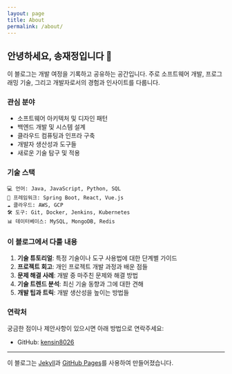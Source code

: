 ```yaml
---
layout: page
title: About
permalink: /about/
---
```


## 안녕하세요, 송재정입니다 👋

이 블로그는 개발 여정을 기록하고 공유하는 공간입니다. 주로 소프트웨어 개발, 프로그래밍 기술, 그리고 개발자로서의 경험과 인사이트를 다룹니다.

### 관심 분야

- 소프트웨어 아키텍처 및 디자인 패턴
- 백엔드 개발 및 시스템 설계
- 클라우드 컴퓨팅과 인프라 구축
- 개발자 생산성과 도구들
- 새로운 기술 탐구 및 적용

### 기술 스택

```
💻 언어: Java, JavaScript, Python, SQL
🔧 프레임워크: Spring Boot, React, Vue.js
☁️ 클라우드: AWS, GCP
🛠️ 도구: Git, Docker, Jenkins, Kubernetes
📊 데이터베이스: MySQL, MongoDB, Redis
```

### 이 블로그에서 다룰 내용

1. **기술 튜토리얼**: 특정 기술이나 도구 사용법에 대한 단계별 가이드
2. **프로젝트 회고**: 개인 프로젝트 개발 과정과 배운 점들
3. **문제 해결 사례**: 개발 중 마주친 문제와 해결 방법
4. **기술 트렌드 분석**: 최신 기술 동향과 그에 대한 견해
5. **개발 팁과 트릭**: 개발 생산성을 높이는 방법들

### 연락처

궁금한 점이나 제안사항이 있으시면 아래 방법으로 연락주세요:

- GitHub: [kensin8026](https://github.com/kensin8026)
<!-- 원하는 경우 추가 연락처를 넣을 수 있습니다
- Email: your.email@example.com
- LinkedIn: your_linkedin_profile
- Twitter: @your_twitter_handle
-->

---

이 블로그는 [Jekyll](https://jekyllrb.com/)과 [GitHub Pages](https://pages.github.com/)를 사용하여 만들어졌습니다.